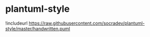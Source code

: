 # plantuml-style

!includeurl https://raw.githubusercontent.com/socradev/plantuml-style/master/handwritten.puml
